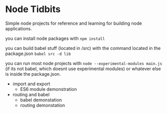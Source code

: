 # Node Tidbits
Simple node projects for reference and learning for building node applications.

you can install node packages with
```npm install```

you can build babel stuff (located in /src) with the command located in the package.json
```babel src -d lib```

you can run most node projects with ```node --experimental-modules main.js``` (if its not babel, which doesnt use experimental modules) or whatever else is inside the package.json.

* import and export
	* ES6 module demonstration
* routing and babel
	* babel demonstation
	* routing demonstation